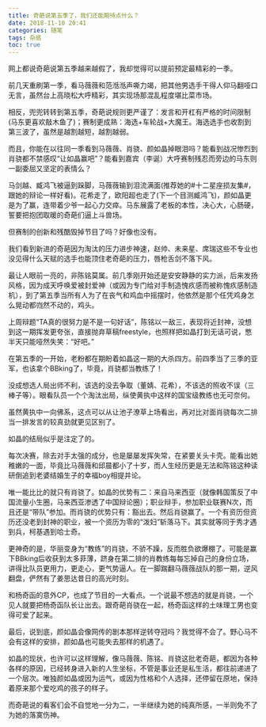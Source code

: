 ```yaml
---
title: 奇葩说第五季了，我们还能期待点什么？
date: 2018-11-10 20:41
categories: 随笔
tags: 杂感
toc: true
---
```

网上都说奇葩说第五季越来越假了，我却觉得可以提前预定最精彩的一季。

前几天重刷第一季，看马薇薇和范湉湉声嘶力竭，把其他男选手干得人仰马翻哑口无言，虽然台上高晓松大呼精彩，其实现场那混乱程度堪比菜市场。

相反，兜兜转转到第五季，奇葩说规则更严谨了：发言和开杠有严格的时间限制(马东更喜欢敲木鱼了)；赛制更成熟：海选+车轮战+大魔王。海选选手也收割到第三波了，虽然是越割越短，越割越弱。

而且，你能在以往同一季看到马薇薇、肖骁、颜如晶掉眼泪吗？能看到战况惨烈到肖骁都不禁感叹“让如晶赢吧”？能看到嘉宾（李诞）大呼赛制残忍而旁边的马东则一副委屈又坚定的表情么？

马剑越、臧鸿飞被逼到跺脚，马薇薇输到泪流满面(推荐她的#十二星座损友集#，跟她的辩论一样好看)。花希走了，欧阳超也走了(下一个目测臧鸿飞)，颜如晶更是为了赢，连带着少爷一起心力交瘁。马东展露了老板的本性，决心大，心肠硬，誓要把抱团取暖的奇葩们逼上斗兽场。

但赛制的创新和残酷毁掉节目了吗？好像也没有。

我们看到新进的奇葩因为淘汰的压力进步神速，赵帅、未来星、席瑞这些不专业也没见得什么天赋的选手也能顶住老奇葩的压力，唇枪舌剑不落下风。

最让人眼前一亮的，非陈铭莫属。前几季刚开始还是安安静静的实力派，后来发扬风格，因为成天呼唤爱被封爱神（或因为专门给对手制造愧疚感而被称愧疚感制造机），到了第五季当所有人为了在丧气和鸡血中摇摆时，他依然是那个任凭鸡身怎么晃动都岿然不动的，鸡头。

上周辩题“TA真的很努力是不是一句好话”，陈铭以一敌三，表现将近封神，没想到这一期挥发更夸张，直接抛弃草稿freestyle，也照样把如晶打到无话可说，憋半天只能哑然失笑：“好吧。”

在第五季的一开始，老粉都在期盼着如晶这一期的大杀四方。前四季当了三季的亚军，也该拿个BBking了，毕竟，肖骁都当教练了！

没成想选人局出师不利，该选的没去争取（董婧、花希），不该选的照收不误（三棒子等）。眼看队员一个个淘汰出局，纵使黄执中这样的国宝级教练也无可奈何。

虽然黄执中一向佛系，这点可以从让池子潦草上场看出，再对比对面肖骁每次二排当一排发言的较真劲就更见区别了。

如晶的结局似乎是注定了的。

每次决赛，除去对手太强的成分，也是屡屡发挥失常，在紧要关头卡壳。能看出她稚嫩的一面，毕竟比马薇薇和邱晨都小了十岁，而人生经历更是无法和陈铭这种读研倒追到老婆结婚生子的幸福boy相提并论。

唯一能比比的就只有肖骁了。如晶的优势有二：来自马来西亚（就像韩国策反了中国流量小生圈，马来西亚渗透了中国辩论圈）；职业辩手，参加职业联赛N次，而且还是“带队”参加。而肖骁的优势只有：豁出去。然后肖骁赢了。一个有资历但资历还没老到封神的职业，被一个资历为零的“泼妇”斩落马下。其实就等同于秀才遇到兵，柯基遇到哈士奇。

更神奇的是，华丽变身为“教练”的肖骁，不骄不躁，反而胜负欲爆棚了。可能是赢下BBking后收获到太多菲薄，跻身在第二排的肖教练每每忘掉自己的身份立场，讲得比队员更用力，更走心，更气势逼人。在一脚踹翻马薇薇战队的那一期，逆风翻盘，俨然有了姜思达昔日的高光时刻。

和杨奇函的意外CP，也成了节目的一大看点。一个说最不想选的就是肖骁，一个见人就要把杨奇函队长让出去。跟奇葩肖骁在一起，杨奇函这样的土味理工男也变得可爱了起来。

最后，说到底，颜如晶会像网传的剧本那样逆转夺冠吗？我觉得不会了。野心马不会有这样的安排，颜如晶也可能失去那样的机遇了。

如晶的现状，也许可以这样理解，像马薇薇、陈铭、肖骁这批老奇葩，都因为各种各样的原因，已经转身进入新的人生坐标，不管是事业还是私生活，都往前递进了一个层次。唯独颜如晶或因为运气，或因为性格和个人选择，还停留在原地，保持着原来那个爱吃鸡的孩子的样子。

而奇葩说的看客们会不自觉地一分为二，一半继续为她的纯真所感，一半则免不了为她的落寞伤神。
